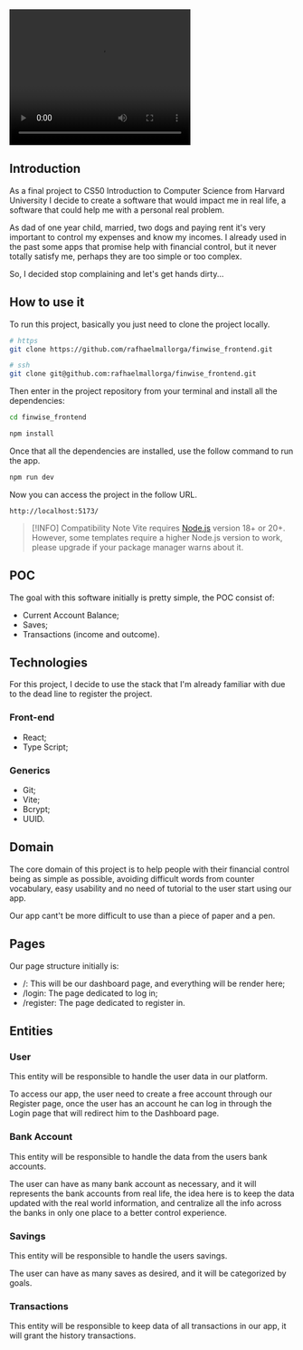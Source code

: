
<video width="320" height="240" controls>
    <source src="https://www.youtube.com/watch?v=rGHtRcwcnaI">
</video>

## Introduction

As a final project to CS50 Introduction to Computer Science from Harvard University I decide to create a software that would impact me in real life, a software that could help me with a personal real problem.

As dad of one year child, married, two dogs and paying rent it's very important to control my expenses and know my incomes. I already used in the past some apps that promise help with financial control, but it never totally satisfy me, perhaps they are too simple or too complex.

So, I decided stop complaining and let's get hands dirty...

## How to use it

To run this project, basically you just need to clone the project locally.

```bash
# https
git clone https://github.com/rafhaelmallorga/finwise_frontend.git

# ssh
git clone git@github.com:rafhaelmallorga/finwise_frontend.git
```

Then enter in the project repository from your terminal and install all the dependencies:

```bash
cd finwise_frontend
```

```bash
npm install
```

Once that all the dependencies are installed, use the follow command to run the app.

```bash
npm run dev
```

Now you can access the project in the follow URL.

```
http://localhost:5173/
```



> [!INFO] Compatibility Note
> Vite requires [Node.js](https://nodejs.org/en/) version 18+ or 20+. However, some templates require a higher Node.js version to work, please upgrade if your package manager warns about it.

## POC

The goal with this software initially is pretty simple, the POC consist of:
* Current Account Balance;
* Saves;
* Transactions (income and outcome).

## Technologies

For this project, I decide to use the stack that I'm already familiar with due to the dead line to register the project.

### Front-end
* React;
* Type Script;

### Generics
* Git;
* Vite;
* Bcrypt;
* UUID.

## Domain

The core domain of this project is to help people with their financial control being as simple as possible, avoiding difficult words from counter vocabulary, easy usability and no need of tutorial to the user start using our app.

Our app cant't be more difficult to use than a piece of paper and a pen.

## Pages

Our page structure initially is:
* /: This will be our dashboard page, and everything will be render here;
* /login: The page dedicated to log in;
* /register: The page dedicated to register in.

## Entities

### User

This entity  will be responsible to handle the user data in our platform. 

To access our app, the user need to create a free account through our Register page, once the user has an account he can log in through the Login page that will redirect him to the Dashboard page.

### Bank Account

This entity will be responsible to handle the data from the users bank accounts.

The user can have as many bank account as necessary, and it will represents the bank accounts from real life, the idea here is to keep the data updated with the real world information, and centralize all the info across the banks in only one place to a better control experience.
### Savings

This entity will be responsible to handle the users savings.

The user can have as many saves as desired, and it will be categorized by goals.

### Transactions

This entity will be responsible to keep data of all transactions in our app, it will grant the history transactions.  
